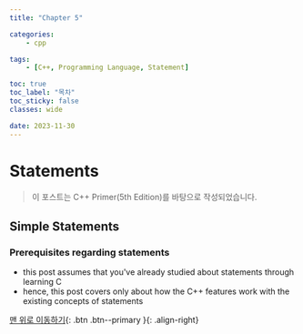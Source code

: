 ```yaml
---
title: "Chapter 5"

categories:
    - cpp

tags:
    - [C++, Programming Language, Statement]

toc: true
toc_label: "목차"
toc_sticky: false
classes: wide

date: 2023-11-30
---
```


# Statements

> 이 포스트는 C++ Primer(5th Edition)를 바탕으로 작성되었습니다.

## Simple Statements

### Prerequisites regarding statements
- this post assumes that you've already studied about statements through learning C
- hence, this post covers only about how the C++ features work with the existing concepts of statements 



[맨 위로 이동하기](#){: .btn .btn--primary }{: .align-right}